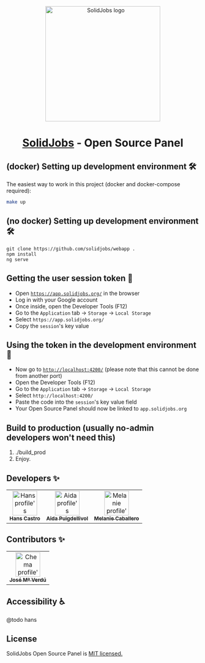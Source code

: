 <p align="center">
  <a href="https://solidjobs.org/">
    <img
      src="https://i.imgur.com/8UGkLzT.png"
      alt="SolidJobs logo" width="300" />
  </a>
</p>
<h1 align="center"><a href="https://solidjobs.org/">SolidJobs</a> - Open Source Panel</h1>

## (docker) Setting up development environment 🛠

The easiest way to work in this project (docker and docker-compose required):

```bash
make up
```

## (no docker) Setting up development environment 🛠

```
git clone https://github.com/solidjobs/webapp .
npm install
ng serve
```

## Getting the user session token 🔐

* Open [`https://app.solidjobs.org/`](https://app.solidjobs.org/) in the browser
* Log in with your Google account
* Once inside, open the Developer Tools (F12)
* Go to the `Application` tab → `Storage` → `Local Storage`
* Select `https://app.solidjobs.org/`
* Copy the `session`'s key value


## Using the token in the development environment 🧪

* Now go to [`http://localhost:4200/`](http://localhost:4200/)
    (please note that this cannot be done from another port)
* Open the Developer Tools (F12)
* Go to the `Application` tab → `Storage` → `Local Storage`
* Select `http://localhost:4200/`
* Paste the code into the `session`'s key value field
* Your Open Source Panel should now be linked to `app.solidjobs.org`


## Build to production (usually no-admin developers won't need this)

1. ./build_prod
2. Enjoy.

## Developers ✨

<table>
  <tr>
    <td align="center">
      <a href="https://github.com/hanschrome">
        <img alt="Hans profile's picture, short black hair" src="https://avatars0.githubusercontent.com/u/6317267?s=460&u=91598bd48b061718bb37e6412001e9465febc8a9&v=4" width="64px;"/>
            <br /><sub><b>Hans Castro</b></sub></a><br /></td>
    <td align="center">
      <a href="https://twitter.com/AidaTrazos">
        <img alt="Aida profile's picture, she has black and blue long hair" 
          src="https://pbs.twimg.com/profile_images/1586420264526544896/x67cK6sQ_400x400.jpg" width="64px;"/>
            <br /><sub><b>Aida Puigdellivol</b></sub></a><br /></td>
    <td align="center">
      <a href="https://github.com/mel-caballero">
        <img alt="Melanie profile's picture, medium long black hair. " src="https://avatars2.githubusercontent.com/u/24940188?s=460&u=e9c5de20d5101cc0e709ed04acdabc309f15a06f&v=4" width="64px;"/>
            <br /><sub><b>Melanie Caballero</b></sub></a><br /></td>
</table>

## Contributors ✨

<table>
  <tr>
    <td align="center">
      <a href="https://github.com/madeinchema">
        <img alt="Chema profile's picture, short black hair." src="https://avatars3.githubusercontent.com/u/26657998?s=460&u=dc589b8d7d0db1f26d1a1e4e3fbb39c1b096ebec&v=4" width="64px;" alt=""/>
          <br /><sub><b>José Mª Verdú</b></sub></a><br /></td>
  </tr>
</table>

## Accessibility ♿

@todo hans

## License

SolidJobs Open Source Panel is [MIT licensed.](https://opensource.org/licenses/MIT)

